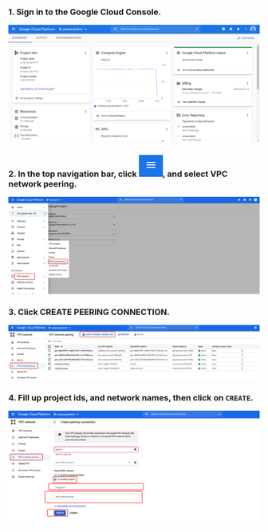 
### 1. Sign in to the Google Cloud Console. 

![gcp-console](/peering/img/gcp-console.png)

### 2. In the top navigation bar, click ![gcp-button](/peering/img/gcp-button.png), and select **VPC network peering**.

![gcp-vpc-network](/peering/img/gcp-vpc-network.jpg)

### 3. Click **CREATE PEERING CONNECTION**.

![creating-peering-button](/peering/img/creating-peering-button.jpg)

### 4. Fill up project ids, and network names, then click on `CREATE`.

![create-peering](/peering/img/create-peering.png)
